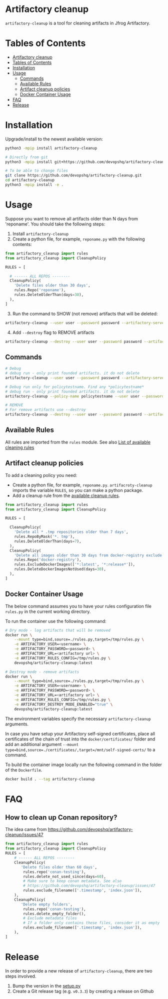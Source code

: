 # Artifactory cleanup #

`artifactory-cleanup` is a tool for cleaning artifacts in Jfrog Artifactory.

# Tables of Contents

<!-- toc -->

- [Artifactory cleanup](#artifactory-cleanup)
- [Tables of Contents](#tables-of-contents)
- [Installation](#installation)
- [Usage](#usage)
  - [Commands](#commands)
  - [Available Rules](#available-rules)
  - [Artifact cleanup policies](#artifact-cleanup-policies)
  - [Docker Container Usage](#docker-container-usage)
- [FAQ](#faq)
- [Release](#release)
  
<!-- tocstop -->

# Installation
Upgrade/install to the newest available version:
```bash
python3 -mpip install artifactory-cleanup

# Directly from git
python3 -mpip install git+https://github.com/devopshq/artifactory-cleanup.git

# To be able to change files
git clone https://github.com/devopshq/artifactory-cleanup.git
cd artifactory-cleanup
python3 -mpip install -e .
```

# Usage

Suppose you want to remove all artifacts older than N days from 'reponame'.
You should take the following steps:

1. Install `artifactory-cleanup`
2. Сreate a python file, for example, `reponame.py` with the following contents:

```python
from artifactory_cleanup import rules
from artifactory_cleanup import CleanupPolicy

RULES = [

  # ------ ALL REPOS --------
  CleanupPolicy(
    'Delete files older than 30 days',
    rules.Repo('reponame'),
    rules.DeleteOlderThan(days=30),
  ),
]
```
3. Run the command to SHOW (not remove) artifacts that will be deleted:
```bash
artifactory-cleanup --user user --password password --artifactory-server https://repo.example.com/artifactory --config reponame.py
```
4. Add `--destroy` flag to REMOVE artifacts
```bash
artifactory-cleanup --destroy --user user --password password --artifactory-server https://repo.example.com/artifactory --config reponame.py
```

## Commands ##

```bash
# Debug
# debug run - only print founded artifacts. it do not delete
artifactory-cleanup --user user --password password --artifactory-server https://repo.example.com/artifactory --config reponame.py

# Debug run only for policytestname. Find any *policytestname*
# debug run - only print founded artifacts. it do not delete
artifactory-cleanup --policy-name policytestname --user user --password password --artifactory-server https://repo.example.com/artifactory --config reponame.py

# REMOVE
# For remove artifacts use --destroy
artifactory-cleanup --destroy --user user --password password --artifactory-server https://repo.example.com/artifactory  --config reponame.py
```

## Available Rules ##

All rules are imported from the `rules` module.
See also [List of available cleaning rules](docs/RULES)

## Artifact cleanup policies ##

To add a cleaning policy you need:

- Create a python file, for example, `reponame.py`. `artifacroty-cleanup` imports the variable `RULES`, so you can make a python package.
- Add a cleanup rule from the [available cleanup rules](docs/RULES).

```python
from artifactory_cleanup import rules
from artifactory_cleanup import CleanupPolicy

RULES = [

  CleanupPolicy(
    'Delete all * .tmp repositories older than 7 days',
    rules.RepoByMask('*. tmp'),
    rules.DeleteOlderThan(days=7),
  ),
  CleanupPolicy(
    'Delete all images older than 30 days from docker-registry exclude latest, release',
    rules.Repo('docker-registry'),
    rules.ExcludeDockerImages(['*:latest', '*:release*']),
    rules.DeleteDockerImagesNotUsed(days=30),
  ),
]
```

## Docker Container Usage ##
The below command assumes you to have your rules configuration file `rules.py` in the current working directory.

To run the container use the following command:

```bash
# Dry mode - log artifacts that will be removed
docker run \
    --mount type=bind,source=./rules.py,target=/tmp/rules.py \
    -e ARTIFACTORY_USER=<username> \
    -e ARTIFACTORY_PASSWORD=<password> \
    -e ARTIFACTORY_URL=<artifactory url> \
    -e ARTIFACTORY_RULES_CONFIG=/tmp/rules.py \
    devopshq/artifactory-cleanup:latest

# Destroy mode - remove artifacts
docker run \
    --mount type=bind,source=./rules.py,target=/tmp/rules.py \
    -e ARTIFACTORY_USER=<username> \
    -e ARTIFACTORY_PASSWORD=<password> \
    -e ARTIFACTORY_URL=<artifactory url> \
    -e ARTIFACTORY_RULES_CONFIG=/tmp/rules.py \
    -e ARTIFACTORY_DESTROY_MODE_ENABLED="true" \
    devopshq/artifactory-cleanup:latest
```

The environment variables specify the necessary `artifactory-cleanup` arguments.    

In case you have setup your Artifactory self-signed certificates, place all certificates of the chain of trust into the `docker/certificates/` folder and add an additional argument `--mount type=bind,source=./certificates/,target=/mnt/self-signed-certs/` to a command.

To build the container image locally run the following command in the folder of the `Dockerfile`.


```bash
docker build . --tag artifactory-cleanup
```
# FAQ

## How to clean up Conan repository?
The idea came from https://github.com/devopshq/artifactory-cleanup/issues/47

```python
from artifactory_cleanup import rules
from artifactory_cleanup import CleanupPolicy
RULES = [
    # ------ ALL REPOS --------
    CleanupPolicy(
       'Delete files older than 60 days',
        rules.repo('conan-testing'),
        rules.delete_not_used_since(days=60),
        # Make sure to keep conan metadata. See also
        # https://github.com/devopshq/artifactory-cleanup/issues/47
        rules.exclude_filename(['.timestamp', 'index.json']),
    ),
    CleanupPolicy(
       'Delete empty folders',
        rules.repo('conan-testing'),
        rules.delete_empty_folder(),
        # Exclude metadata files
        # If a folder only contains these files, consider it as empty
        rules.exclude_filename(['.timestamp', 'index.json']),
    ),
]
```


# Release

In order to provide a new release of `artifactory-cleanup`, there are two steps involved.

1. Bump the version in the [setup.py](setup.py)
2. Create a Git release tag (e.g. `v0.3.3`) by creating a release on Github

